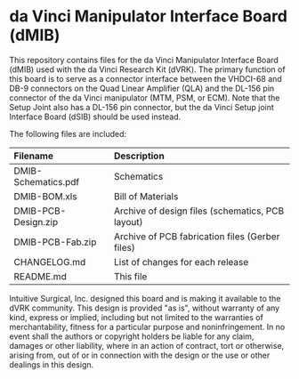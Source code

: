 da Vinci Manipulator Interface Board (dMIB)
===========================================

This repository contains files for the da Vinci Manipulator Interface Board (dMIB) used with the da Vinci Research Kit (dVRK). The primary function of this board is to serve as a connector interface between the VHDCI-68 and DB-9 connectors on the Quad Linear Amplifier (QLA) and the DL-156 pin connector of the da Vinci manipulator (MTM, PSM, or ECM). Note that the Setup Joint also has a DL-156 pin connector, but the da Vinci Setup joint Interface Board (dSIB) should be used instead.

The following files are included:

| Filename            | Description
|:--------------------|:----------------
| DMIB-Schematics.pdf | Schematics
| DMIB-BOM.xls        | Bill of Materials
| DMIB-PCB-Design.zip | Archive of design files (schematics, PCB layout)
| DMIB-PCB-Fab.zip    | Archive of PCB fabrication files (Gerber files)
| CHANGELOG.md        | List of changes for each release
| README.md           | This file

Intuitive Surgical, Inc. designed this board and is making it available to the dVRK community. This design is provided "as is", without warranty of any kind, express or implied, including but not limited to the warranties of merchantability, fitness for a particular purpose and noninfringement.  In no event shall the authors or copyright holders be liable for any claim, damages or other liability, where in an action of contract, tort or otherwise, arising from, out of or in connection with the design or the use or other dealings in this design.
